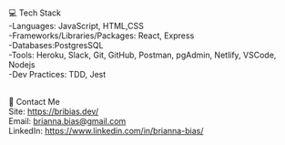 
💻 Tech Stack<br>
-Languages: JavaScript, HTML,CSS <br>
-Frameworks/Libraries/Packages: React, Express<br>
-Databases:PostgresSQL <br>
-Tools: Heroku, Slack, Git, GitHub, Postman, pgAdmin, Netlify, VSCode, Nodejs <br>
-Dev Practices: TDD, Jest <br><br>

📱 Contact Me <br>
Site: https://bribias.dev/ <br>
Email: brianna.bias@gmail.com <br>
LinkedIn: https://www.linkedin.com/in/brianna-bias/ <br>
